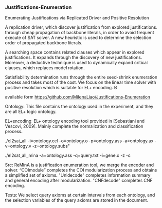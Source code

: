 ### Justifications-Enumeration

Enumerating Justifications via Replicated Driver and Positive Resolution

A replication driver, which discover justification from explored justifications. through cheap propagation of backbone literals, in order to avoid frequent execute of SAT solver. A new heuristic is used to determine the selection order of propagated backbone literals.

A searching space contains related clauses which appear in  explored justifications. It expands through the discovery of new justifications. Moreover, a deductive technique is used to dynamically expand critical clauses, which replaces model rotation.

Satisfiability determination runs through the entire seed-shrink enumeration process and takes most of the cost. We focus on the linear time solver with positive resolution which is suitable for EL+ encoding. B

available form https://github.com/MilenaLiao/Justifications-Enumeration

Ontology:
This file contains the ontology used in the experiment, and they are all EL+ logic ontology.

EL+encoding:
EL+ ontology encoding tool provided in [Sebastiani and Vescovi, 2009]. Mainly complete the normalization and classification process.

./el2sat_all -i=ontology.cel -o=ontology.o -p=ontology.ass -a=ontology.ax -v=ontology.v -z=ontology.subs"

./el2sat_all_mina -a=ontology.ass -q=query.txt -i=gene.o -z -c

Src:
ReMinA is a justification enumeration tool, we merge the encoder and solver.
“COImodule” completes the COI modularization process and obtains a simplified set of axioms.
"Unidecode" completes information summary and general encoding after modularization.
"CNFdecode" completes CNF encoding.

Tests:
We select query axioms at certain intervals from each ontology, and the selection variables of the query axioms are stored in the document.

